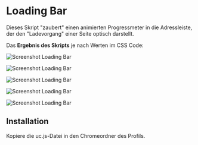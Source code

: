 # Loading Bar
Dieses Skript "zaubert" einen animierten Progressmeter in die Adressleiste, der den "Ladevorgang" einer Seite optisch darstellt.

Das **Ergebnis des Skripts** je nach Werten im CSS Code:

![Screenshot Loading Bar](https://github.com/Endor8/userChrome.js/raw/master/loadingbar/scr_loadingbar.png)
    

![Screenshot Loading Bar](https://github.com/Endor8/userChrome.js/raw/master/loadingbar/scr_loadingbar6.png)
     

![Screenshot Loading Bar](https://github.com/Endor8/userChrome.js/raw/master/loadingbar/scr_loadingbar4.png)
    

![Screenshot Loading Bar](https://github.com/Endor8/userChrome.js/raw/master/loadingbar/scr_loadingbar5.png)
     

![Screenshot Loading Bar](https://github.com/Endor8/userChrome.js/raw/master/loadingbar/scr_loadingbar3.png)


## Installation
Kopiere die uc.js-Datei in den Chromeordner des Profils.

